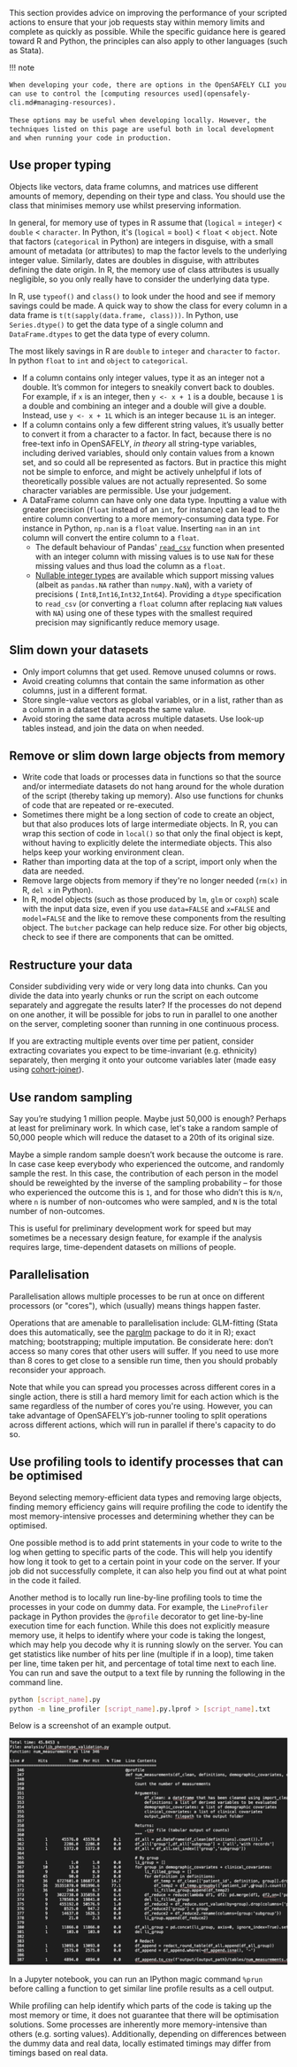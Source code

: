 This section provides advice on improving the performance of your scripted actions to ensure that your job requests stay within memory limits and complete as quickly as possible. While the specific guidance here is geared toward R and Python, the principles can also apply to other languages (such as Stata).

!!! note

    When developing your code, there are options in the OpenSAFELY CLI you can use to control the [computing resources used](opensafely-cli.md#managing-resources).

    These options may be useful when developing locally. However, the techniques listed on this page are useful both in local development and when running your code in production.


## Use proper typing

Objects like vectors, data frame columns, and matrices use different amounts of memory, depending on their type and class. You should use the class that minimises memory use whilst preserving information. 

In general, for memory use of types in R assume that (`logical` = `integer`) < `double` < `character`. In Python, it's (`logical` = `bool`) < `float` < `object`. Note that factors (`categorical` in Python) are integers in disguise, with a small amount of metadata (or attributes) to map the factor levels to the underlying integer value. Similarly, dates are doubles in disguise, with attributes defining the date origin. In R, the memory use of class attributes is usually negligible, so you only really have to consider the underlying data type.

In R, use `typeof()` and `class()` to look under the hood and see if memory savings could be made. A quick way to show the class for every column in a data frame is `t(t(sapply(data.frame, class)))`. In Python, use `Series.dtype()` to get the data type of a single column and `DataFrame.dtypes` to get the data type of every column.

The most likely savings in R are `double` to `integer` and `character` to `factor`. In python `float` to `int` and `object` to `categorical`.

* If a column contains only integer values, type it as an integer not a double. It’s common for integers to sneakily convert back to doubles. For example, if `x` is an integer, then `y <- x + 1` is a double, because `1` is a double and combining an integer and a double will give a double. Instead, use `y <- x + 1L` which is an integer because `1L` is an integer.
* If a column contains only a few different string values, it’s usually better to convert it from a character to a factor. In fact, because there is no free-text info in OpenSAFELY, _in theory_ all string-type variables, including derived variables, should only contain values from a known set, and so could all be represented as factors. But in practice this might not be simple to enforce, and might be actively unhelpful if lots of theoretically possible values are not actually represented. So some character variables are permissible. Use your judgement.
* A DataFrame column can have only one data type. Inputting a value with greater precision (`float` instead of an `int`, for instance) can lead to the entire column converting to a more memory-consuming data type. For instance in Python, `np.nan` is a `float` value. Inserting `nan` in an `int` column will convert the entire column to a `float`. 
  * The default behaviour of Pandas' [`read_csv`](https://pandas.pydata.org/docs/reference/api/pandas.read_csv.html) function when presented with an integer column with missing values is to use `NaN` for these missing values and thus load the column as a `float`.
  * [Nullable integer types](https://pandas.pydata.org/docs/user_guide/integer_na.html) are available which support missing values (albeit as `pandas.NA` rather than `numpy.NaN`), with a variety of precisions ( `Int8`,`Int16`,`Int32`,`Int64`). Providing a `dtype` specification to `read_csv` (or converting a `float` column after replacing `NaN` values with `NA`) using one of these types with the smallest required precision may significantly reduce memory usage.

## Slim down your datasets

* Only import columns that get used. Remove unused columns or rows.
* Avoid creating columns that contain the same information as other columns, just in a different format.
* Store single-value vectors as global variables, or in a list, rather than as a column in a dataset that repeats the same value.
* Avoid storing the same data across multiple datasets. Use look-up tables instead, and join the data on when needed.

## Remove or slim down large objects from memory

* Write code that loads or processes data in functions so that the source and/or intermediate datasets do not hang around for the whole duration of the script (thereby taking up memory). Also use functions for chunks of code that are repeated or re-executed.
* Sometimes there might be a long section of code to create an object, but that also produces lots of large intermediate objects. In R, you can wrap this section of code in `local()` so that only the final object is kept, without having to explicitly delete the intermediate objects. This also helps keep your working environment clean.
* Rather than importing data at the top of a script, import only when the data are needed. 
* Remove large objects from memory if they're no longer needed (`rm(x)` in R, `del x` in Python).
* In R, model objects (such as those produced by `lm`, `glm` or `coxph`) scale with the input data size, even if you use `data=FALSE` and `x=FALSE` and `model=FALSE` and the like to remove these components from the resulting object. The `butcher` package can help reduce size. For other big objects, check to see if there are components that can be omitted.

## Restructure your data 

Consider subdividing very wide or very long data into chunks. Can you divide the data into yearly chunks or run the script on each outcome separately and aggregate the results later? If the processes do not depend on one another, it will be possible for jobs to run in parallel to one another on the server, completing sooner than running in one continuous process. 

If you are extracting multiple events over time per patient, consider extracting covariates you expect to be time-invariant (e.g. ethnicity) separately, then merging it onto your outcome variables later (made easy using [cohort-joiner](https://actions.opensafely.org/actions/cohort-joiner/v0.0.27/)).

## Use random sampling

Say you’re studying 1 million people. Maybe just 50,000 is enough? Perhaps at least for preliminary work. In which case, let's take a random sample of 50,000 people which will reduce the dataset to a 20th of its original size.

Maybe a simple random sample doesn’t work because the outcome is rare. In case case keep everybody who experienced the outcome, and randomly sample the rest. In this case, the contribution of each person in the model should be reweighted by the inverse of the sampling probability – for those who experienced the outcome this is `1`, and for those who didn’t this is `N/n`, where `n` is number of non-outcomes who were sampled, and `N` is the total number of non-outcomes.

This is useful for preliminary development work for speed but may sometimes be a necessary design feature, for example if the analysis requires large, time-dependent datasets on millions of people.

## Parallelisation

Parallelisation allows multiple processes to be run at once on different processors (or "cores"), which (usually) means things happen faster.

Operations that are amenable to parallelisation include: GLM-fitting (Stata does this automatically, see the [parglm](https://cran.r-project.org/web/packages/parglm/index.html) package to do it in R); exact matching; bootstrapping; multiple imputation. Be considerate here: don’t access so many cores that other users will suffer. If you need to use more than 8 cores to get close to a sensible run time, then you should probably reconsider your approach.

Note that while you can spread you processes across different cores in a single action, there is still a hard memory limit for each action which is the same regardless of the number of cores you're using. However, you can take advantage of OpenSAFELY’s job-runner tooling to split operations across different actions, which will run in parallel if there's capacity to do so.  

## Use profiling tools to identify processes that can be optimised

Beyond selecting memory-efficient data types and removing large objects, finding memory efficiency gains will require profiling the code to identify the most memory-intensive processes and determining whether they can be optimised.

One possible method is to add print statements in your code to write to the log when getting to specific parts of the code. This will help you identify how long it took to get to a certain point in your code on the server. If your job did not successfully complete, it can also help you find out at what point in the code it failed.

Another method is to locally run line-by-line profiling tools to time the processes in your code on dummy data. For example, the `LineProfiler` package in Python provides the `@profile` decorator to get line-by-line execution time for each function. While this does not explicitly measure memory use, it helps to identify where your code is taking the longest, which may help you decode why it is running slowly on the server. You can get statistics like number of hits per line (multiple if in a loop), time taken per line, time taken per hit, and percentage of total time next to each line. You can run and save the output to a text file by running the following in the command line.

```bash
python [script_name].py
python -m line_profiler [script_name].py.lprof > [script_name].txt
```

Below is a screenshot of an example output.

![Example output from line profiler on dummy data](images/line-profiler-output-dummy-data.png)

In a Jupyter notebook, you can run an IPython magic command `%prun` before calling a function to get similar line profile results as a cell output.

While profiling can help identify which parts of the code is taking up the most memory or time, it does not guarantee that there will be optimisation solutions. Some processes are inherently more memory-intensive than others (e.g. sorting values). Additionally, depending on differences between the dummy data and real data, locally estimated timings may differ from timings based on real data.

